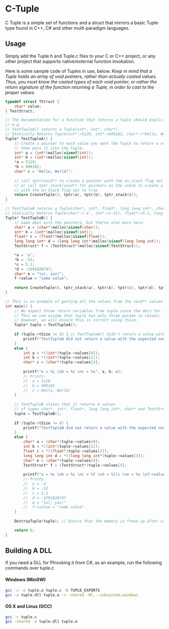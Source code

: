 # C-Tuple
C Tuple is a simple set of functions and a struct that mirrors a basic Tuple type found in C++, C# and other multi-paradigm languages.

## Usage
Simply add the Tuple.h and Tuple.c files to your C or C++ project, or any other project that supports native/external function invokation.

Here is some sample code of Tuples in use, below. *Keep in mind that a Tuple holds an array of void pointers, rather than actually casted values. Thus, you must know the casted types of each void pointer, or rather the return signature of the function returning a Tuple, in order to cast to the proper values.*

```c
typedef struct TStruct {
	char* value;
} TestStruct;

// The documentation for a function that returns a Tuple should explicitly say what kinda of Tuple it returns.
// e.g.
// TestTupleA() returns a Tuple(int*, int*, char*).
// Statically Returns Tuple(int*->5129, int*->999182, char*->"Hello, World!")
Tuple* TestTupleA() {
	// Create a pointer to each value you want the Tuple to return a void* to,
	// then pass it into the Tuple.
	int* a = (int*)malloc(sizeof(int));
	int* b = (int*)malloc(sizeof(int));
	*a = 5129;
	*b = 999182;
	char* c = "Hello, World!";
	
	// call tptr(void*) to create a pointer with the on_stack flag set to false
	// or call tptr_stack(void*) for pointers on the stack to create a pointer
	// with the on_Stack flag set to true
	return CreateTuple(3, tptr(a), tptr(b), tptr_stack(c));
}

// TestTupleB returns a Tuple(char*, int*, float*, long long int*, char*, TestStruct*)
// Statically Returns Tuple(char*->'a', int*->(-52), float*->5.1, long long int*=-5291828747, char*->"lol, you!", TestStruct*->TestStruct("some value"))
Tuple* TestTupleB() {
	// Same deal with the pointers, but theres alot more here.
	char* a = (char*)malloc(sizeof(char));
	int* b = (int*)malloc(sizeof(int));
	float* c = (float*)malloc(sizeof(float));
	long long int* d = (long long int*)malloc(sizeof(long long int));
	TestStruct* f = (TestStruct*)malloc(sizeof(TestStruct));

	*a = 'a';
	*b = -52;
	*c = 5.1;
	*d = -5291828747;
	char* e = "lol, you!";
	f->value = "some value";
	
	return CreateTuple(6, tptr_stack(a), tptr(b), tptr(c), tptr(d), tptr_stack(e), tptr(f));
}

// This is an example of getting all the values from the void** values found in a Tuple
int main() {
	// We expect three return variables from tuple since the docs for TestTupleA say so;
	// Thus we can assume that tuple has only three params in values;
	// However, we will ensure this is correct using tSize.
	Tuple* tuple = TestTupleA();
	
	if (tuple->tSize != 3) { // TestTupleA() didn't return a value with three return values, like it said it would!
		printf("TestTupleA did not return a value with the expected number of values.");
	}
	else {
		int a = *((int*)tuple->values[0]);
		int b = *((int*)tuple->values[1]);
		char* c = (char*)tuple->values[2];
		
		printf("a = %i \nb = %i \nc = %s", a, b, c);
		// Prints:
		//	a = 5129
		//	b = 999182
		//	c = Hello, World!
	}
	
	// TestTupleB states that it returns 6 values
	// of types char*, int*, float*, long long int*, char* and TestStruct*
	tuple = TestTupleB();
	
	if (tuple->tSize != 6) {
		printf("TestTupleB did not return a value with the expected number of values.");
	}
	else {
		char* a = (char*)tuple->values[0];
		int b = *((int*)tuple->values[1]);
		float c = *((float*)tuple->values[2]);
		long long int d = *((long long int*)tuple->values[3]);
		char* e = (char*)tuple->values[4];
		TestStruct* f = (TestStruct*)tuple->values[5];
		
		printf("a = %s \nb = %i \nc = %f \nd = %lli \ne = %s \nf->value = %s", a, b, c, d, e, f->value);
		// Prints:
		//	a = 'a'
		//	b = -52
		//	c = 5.1
		//	d = -5291828747
		//	e = "lol, you!"
		//	f->value = "some value"
	}
	
	DestroyTuple(tuple); // Ensure that the memory is freed up after usage.

	return 0;
}
```

## Building A DLL

If you need a DLL for PInvoking it from C#, as an example, run the following commands over tuple.c

#### Windows (MinGW)
```bash
gcc -c -o tuple.o tuple.c -D TUPLE_EXPORTS
gcc -o tuple.dll tuple.o -s -shared -Wl,--subsystem,windows
```
#### OS X and Linux (GCC)
```bash
gcc -c tuple.c
gcc -shared -o tuple.dll tuple.o
```
